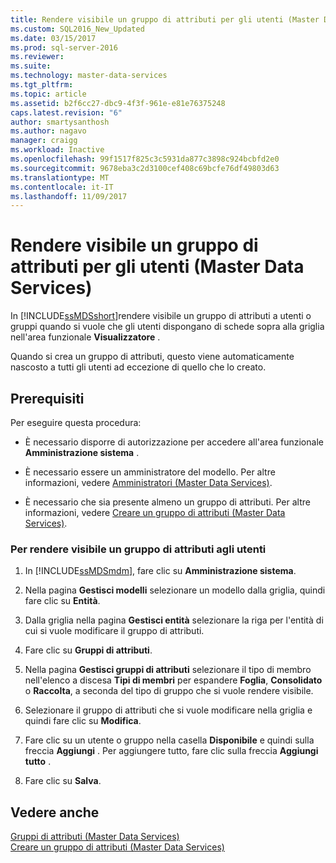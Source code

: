 ```yaml
---
title: Rendere visibile un gruppo di attributi per gli utenti (Master Data Services) | Microsoft Docs
ms.custom: SQL2016_New_Updated
ms.date: 03/15/2017
ms.prod: sql-server-2016
ms.reviewer: 
ms.suite: 
ms.technology: master-data-services
ms.tgt_pltfrm: 
ms.topic: article
ms.assetid: b2f6cc27-dbc9-4f3f-961e-e81e76375248
caps.latest.revision: "6"
author: smartysanthosh
ms.author: nagavo
manager: craigg
ms.workload: Inactive
ms.openlocfilehash: 99f1517f825c3c5931da877c3898c924bcbfd2e0
ms.sourcegitcommit: 9678eba3c2d3100cef408c69bcfe76df49803d63
ms.translationtype: MT
ms.contentlocale: it-IT
ms.lasthandoff: 11/09/2017
---
```

# <a name="make-an-attribute-group-visible-to-users-master-data-services"></a>Rendere visibile un gruppo di attributi per gli utenti (Master Data Services)
  In [!INCLUDE[ssMDSshort](../includes/ssmdsshort-md.md)]rendere visibile un gruppo di attributi a utenti o gruppi quando si vuole che gli utenti dispongano di schede sopra alla griglia nell'area funzionale **Visualizzatore** .  
  
 Quando si crea un gruppo di attributi, questo viene automaticamente nascosto a tutti gli utenti ad eccezione di quello che lo creato.  
  
## <a name="prerequisites"></a>Prerequisiti  
 Per eseguire questa procedura:  
  
-   È necessario disporre di autorizzazione per accedere all'area funzionale **Amministrazione sistema** .  
  
-   È necessario essere un amministratore del modello. Per altre informazioni, vedere [Amministratori &#40;Master Data Services&#41;](../master-data-services/administrators-master-data-services.md).  
  
-   È necessario che sia presente almeno un gruppo di attributi. Per altre informazioni, vedere [Creare un gruppo di attributi &#40;Master Data Services&#41;](../master-data-services/create-an-attribute-group-master-data-services.md).  
  
### <a name="to-make-an-attribute-group-visible-to-users"></a>Per rendere visibile un gruppo di attributi agli utenti  
  
1.  In [!INCLUDE[ssMDSmdm](../includes/ssmdsmdm-md.md)], fare clic su **Amministrazione sistema**.  
  
2.  Nella pagina **Gestisci modelli** selezionare un modello dalla griglia, quindi fare clic su **Entità**.  
  
3.  Dalla griglia nella pagina **Gestisci entità** selezionare la riga per l'entità di cui si vuole modificare il gruppo di attributi.  
  
4.  Fare clic su **Gruppi di attributi**.  
  
5.  Nella pagina **Gestisci gruppi di attributi** selezionare il tipo di membro nell'elenco a discesa **Tipi di membri** per espandere **Foglia**, **Consolidato** o **Raccolta**, a seconda del tipo di gruppo che si vuole rendere visibile.  
  
6.  Selezionare il gruppo di attributi che si vuole modificare nella griglia e quindi fare clic su **Modifica**.  
  
7.  Fare clic su un utente o gruppo nella casella **Disponibile** e quindi sulla freccia **Aggiungi** . Per aggiungere tutto, fare clic sulla freccia **Aggiungi tutto** .  
  
8.  Fare clic su **Salva**.  
  
## <a name="see-also"></a>Vedere anche  
 [Gruppi di attributi &#40;Master Data Services&#41;](../master-data-services/attribute-groups-master-data-services.md)   
 [Creare un gruppo di attributi &#40;Master Data Services&#41;](../master-data-services/create-an-attribute-group-master-data-services.md)  
  
  
